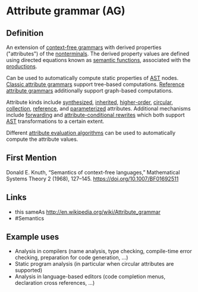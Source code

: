 # Attribute grammar (AG)

## Definition
An extension of [context-free grammars](context-free_grammar.md) with derived properties ("attributes") of the [nonterminals](nonterminal_symbol.md). The derived property values are defined using directed equations known as [semantic functions](semantic_function.md), associated with the [productions](production_rule.md).

Can be used to automatically compute static properties of [AST](abstract_syntax_tree.md) nodes. [Classic attribute grammars](classic_attribute_grammar.md) support tree-based computations. [Reference attribute grammars](reference_attribute_grammar.md) additionally support graph-based computations.

Attribute kinds include [synthesized](synthesized_attribute.md), [inherited](inherited_attribute.md), [higher-order](higher-order_attribute.md), [circular](circular_attribute.md), [collection](collection_attribute.md), [reference](reference_attribute.md), and [parameterized](parameterized_attribute.md) attributes. Additional mechanisms include [forwarding](attribute_forwarding.md) and [attribute-conditional rewrites](attribute_conditional_rewrite.md) which both support [AST](abstract_syntax_tree.md) transformations to a certain extent.

Different [attribute evaluation algorithms](attribute_evaluation_algorithm.md) can be used to automatically compute the attribute values.

## First Mention
Donald E. Knuth, “Semantics of context-free languages,” Mathematical Systems Theory 2 (1968), 127–145. https://doi.org/10.1007/BF01692511

## Links
* this sameAs http://en.wikipedia.org/wiki/Attribute_grammar
* #Semantics

## Example uses
* Analysis in compilers (name analysis, type checking, compile-time error checking, preparation for code generation, ...)
* Static program analysis (in particular when circular attributes are supported)
* Analysis in language-based editors (code completion menus, declaration cross references, ...)